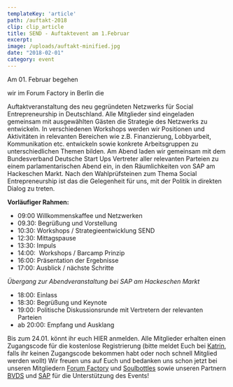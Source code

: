 ```yaml
---
templateKey: 'article'
path: /auftakt-2018
clip: clip_article
title: SEND - Auftaktevent am 1.Februar
excerpt:
image: /uploads/auftakt-minified.jpg
date: "2018-02-01"
category: event
---
```

Am 01. Februar begehen   

wir im Forum Factory in Berlin die

Auftaktveranstaltung des neu gegründeten Netzwerks für Social Entrepreneurship in Deutschland. Alle Mitglieder sind eingeladen gemeinsam mit ausgewählten Gästen die Strategie des Netzwerks zu entwickeln. In verschiedenen Workshops werden wir Positionen und Aktivitäten in relevanten Bereichen wie z.B. Finanzierung, Lobbyarbeit, Kommunikation etc. entwickeln sowie konkrete Arbeitsgruppen zu unterschiedlichen Themen bilden. 
Am Abend laden wir gemeinsam mit dem Bundesverband Deutsche Start Ups Vertreter aller relevanten Parteien zu einem parlamentarischen Abend ein, in den Räumlichkeiten von SAP am Hackeschen Markt. Nach den Wahlprüfsteinen zum Thema Social Entrepreneurship ist das die Gelegenheit für uns, mit der Politik in direkten Dialog zu treten.  

**Vorläufiger Rahmen:**

- 09:00 Willkommenskaffee und Netzwerken
- 09.30: Begrüßung und Vorstellung
- 10:30: Workshops / Strategieentwicklung SEND
- 12:30: Mittagspause
- 13:30: Impuls
- 14:00:  Workshops / Barcamp Prinzip 
- 16:00: Präsentation der Ergebnisse
- 17:00: Ausblick / nächste Schritte

*Übergang zur Abendveranstaltung bei SAP am Hackeschen Markt*

- 18:00: Einlass 
- 18:30: Begrüßung und Keynote
- 19:00: Politische Diskussionsrunde mit Vertretern der relevanten Parteien
- ab 20:00: Empfang und Ausklang

Bis zum 24.01. könnt ihr euch HIER anmelden. Alle Mitglieder erhalten einen Zugangscode für die kostenlose Registrierung (bitte meldet Euch bei [Katrin](mailto:katrin.elsemann@send-ev.de), falls ihr keinen Zugangscode bekommen habt oder noch schnell Mitglied werden wollt)
Wir freuen uns auf Euch und bedanken uns schon jetzt bei unseren Mitgliedern [Forum Factory](http://www.forum-factory.de/Eventgallerie-Seminar-und-Tagungslocation.1.0.html) und [Soulbottles](https://www.soulbottles.de/) sowie unseren Partnern [BVDS](https://deutschestartups.org/) und [SAP](http://dataspace-berlin.com/) für die Unterstützung des Events!
